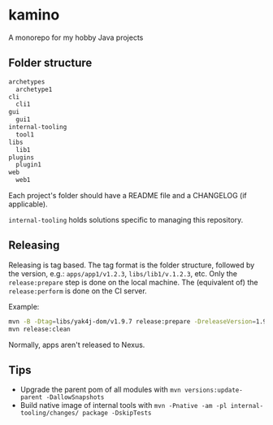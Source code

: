 # kamino

A monorepo for my hobby Java projects

## Folder structure

```txt
archetypes
  archetype1
cli
  cli1
gui
  gui1    
internal-tooling
  tool1
libs
  lib1
plugins
  plugin1
web
  web1  
```

Each project's folder should have a README file and a CHANGELOG (if applicable).

`internal-tooling` holds solutions specific to managing this repository.

## Releasing

Releasing is tag based. The tag format is the folder structure,
followed by the version, e.g.: `apps/app1/v1.2.3`, `libs/lib1/v.1.2.3`, etc.
Only the `release:prepare` step is done on the local machine.
The (equivalent of) the `release:perform` is done on the CI server.

Example:

```sh
mvn -B -Dtag=libs/yak4j-dom/v1.9.7 release:prepare -DreleaseVersion=1.9.7 -DdevelopmentVersion=1.10.0-SNAPSHOT
mvn release:clean
```

Normally, apps aren't released to Nexus.

## Tips

- Upgrade the parent pom of all modules with `mvn versions:update-parent -DallowSnapshots`
- Build native image of internal tools with `mvn -Pnative -am -pl internal-tooling/changes/ package -DskipTests`
